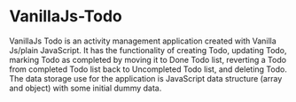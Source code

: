 # VanillaJs-Todo
VanillaJs Todo is an activity management application created with Vanilla Js/plain JavaScript. It has the functionality of creating Todo, updating Todo, marking Todo as completed by moving it to Done Todo list, reverting a Todo from completed Todo list back to Uncompleted Todo list, and deleting Todo. The data storage use for the application is JavaScript data structure (array and object) with some initial dummy data.  
